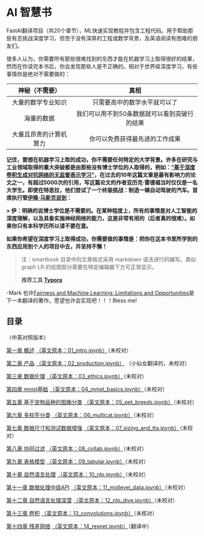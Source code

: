 # AI 智慧书

FastAI翻译项目（共20个章节），ML快速实现教程并包含工程代码。用于帮助那些有志挑战深度学习，但苦于没有深厚的工程或数学背景，及英语阅读有困难的朋友们。

很多人认为，你需要所有那些很难找到的东西才能在机器学习上取得很好的结果，然而在你读完本书后，你会发现那些人是不正确的。相对于世界级深度学习，有些事情你是绝对不需要做的：

|     神秘（不需要）     |                     真相                     |
| :--------------------: | :------------------------------------------: |
|   大量的数学专业知识   |         只需要高中的数学水平就可以了         |
|       海量的数据       | 我们可以用不到50条数据就可以看到突破行的结果 |
| 大量且昂贵的计算机算力 |        你可以免费获得最先进的工作成果        |

**记住，要想在机器学习上取的成功，你不需要任何特定的大学背景。许多在研究与工业领域取得的重大突破都是由那些没有博士学位的人取得的，例如：[“基于深度卷积生成对抗网络的无监督表示学习”](https://arxiv.org/abs/1511.06434)，在过去的10年这篇文章是最有影响力的论文之一，有超过5000次的引用，写这篇论文的作者亚历克·雷德福当时仅仅是一名大学生。即使在特思拉，他们尝试了一个终极挑战：制造一辆自动驾驶的汽车。首席执行管[伊隆·马斯克说到](https://twitter.com/elonmusk/status/1224089444963311616)：**

**> 伊：明确的说博士学位是不需要的。在某种程度上，所有的事情是对人工智能的深度理解，以及具备实施神经网络的能力，这是非常有用的（后者真的很难）。如果你只有本科学历所以请不要在意。**
>
**如果你希望在深度学习上取得成功，你需要做的事情是：把你在这本书里所学到的东西应用到个人的项目中去，并坚持不懈！**
> 注：smartbook 目录中的文章格式采用 markdown 语法进行的编写。类似 graph LR 的绘图部分需要在特定编辑器下方可正常显示。
>
>**推荐工具 [Typora](https://www.typora.io/)**

-Mark 也许[Fairness and Machine Learning: Limitations and Opportunities](https://fairmlbook.org/#course-materials)是下一本翻译的著作。愿望也许会实现吧！！！Bless me!
## 目录
（中英对照版本）

[第一章 概述](./smartbook/Fastai-01.md)  [（英文原本：01_intro.ipynb）](./englishbook/01_intro.ipynb)（未校对）

[第二章 产品](./smartbook/Fastai-02.md)  [（英文原本：02_production.ipynb）](./englishbook/02_production.ipynb) （小仙女翻译的，未校对）

[第三章 数据伦理](./smartbook/Fastai-03.md)   [（英文原本：03_ethics.ipynb）](./englishbook/03_ethics.ipynb)（未校对）

[第四章 mnist基础](./smartbook/Fastai-04.md)   [（英文原本：04_mnist_basics.ipynb）](./englishbook/04_mnist_basics.ipynb)（未校对）

[第五章 基于宠物品种的图像分类](./smartbook/Fastai-05.md)   [（英文原本：05_pet_breeds.ipynb）](./englishbook/05_pet_breeds.ipynb)（未校对）

[第六章 多标签分类](./smartbook/Fastai-06.md)   [（英文原本：06_multicat.ipynb）](./englishbook/06_multicat.ipynb)（未校对）

[第七章 数据尺寸和测试数据增强](./smartbook/Fastai-07.md)   [（英文原本：07_sizing_and_tta.ipynb）](./englishbook/07_sizing_and_tta.ipynb)（未校对）

[第八章 协同过滤](./smartbook/Fastai-08.md)   [（英文原本：08_collab.ipynb）](./englishbook/08_collab.ipynb)（未校对）

[第九章 表格模型](./smartbook/Fastai-09.md)   [（英文原本：09_tabular.ipynb）](./englishbook/09_tabular.ipynb)（未校对）

[第十章 自然语言处理](./smartbook/Fastai-10.md)   [（英文原本：10_nlp.ipynb）](./englishbook/10_nlp.ipynb)（未校对）

[第十一章 数据处理中级API](./smartbook/Fastai-11.md)   [（英文原本：11_midlevel_data.ipynb）](./englishbook/11_midlevel_data.ipynb)（未校对）

[第十二章 自然语言处理深潜](./smartbook/Fastai-12.md)   [（英文原本：12_nlp_dive.ipynb）](./englishbook/12_nlp_dive.ipynb)（未校对）

[第十三章 卷积](./smartbook/Fastai-13.md)   [（英文原本：13_convolutions.ipynb）](./englishbook/13_convolutions.ipynb)（未核对）

[第十四章 残差网络](./smartbook/Fastai-14.md)   [（英文原本：14_resnet.ipynb）](./englishbook/14_resnet.ipynb)（翻译中）
